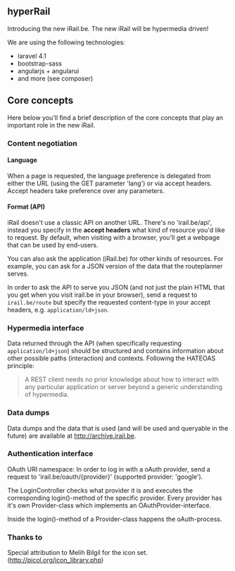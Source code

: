 ## hyperRail

Introducing the new iRail.be. The new iRail will be hypermedia driven!

We are using the following technologies:

- laravel 4.1
- bootstrap-sass
- angularjs + angularui
- and more (see composer)

## Core concepts

Here below you'll find a brief description of the core concepts that play an important role in the new iRail.

### Content negotiation

#### Language

When a page is requested, the language preference is delegated from either the URL (using the GET parameter 'lang') or via accept headers. Accept headers take preference over any parameters.

#### Format (API)

iRail doesn't use a classic API on another URL. There's no 'irail.be/api', instead you specify in the **accept headers** what kind of resource you'd like to request. By default, when visiting with a browser, you'll get a webpage that can be used by end-users.

You can also ask the application (iRail.be) for other kinds of resources. For example, you can ask for a JSON version of the data that the routeplanner serves.

In order to ask the API to serve you JSON (and not just the plain HTML that you get when you visit irail.be in your browser), send a request to `irail.be/route` but specify the requested content-type in your accept headers, e.g. `application/ld+json`.

### Hypermedia interface

Data returned through the API (when specifically requesting `application/ld+json`) should be structured and contains information about other possible paths (interaction) and contexts. Following the HATEOAS principle: 

> A REST client needs no prior knowledge about how to interact with any particular application or server beyond a generic understanding of hypermedia.

### Data dumps

Data dumps and the data that is used (and will be used and queryable in the future) are available at <a href="http://archive.irail.be">http://archive.irail.be</a>.

### Authentication interface

OAuth URI namespace: 
In order to log in with a oAuth provider, send a request to 'irail.be/oauth/{provider}' (supported provider: 'google'). 

The LoginController checks what provider it is and executes the corresponding login()-method of the specific provider. Every provider has it's own Provider-class which implements an OAuthProvider-interface.

Inside the login()-method of a Provider-class happens the oAuth-process. 

### Thanks to

Special attribution to Melih Bilgil for the icon set. (http://picol.org/icon_library.php)
